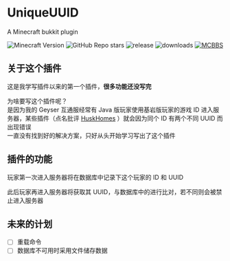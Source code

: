 # UniqueUUID
A Minecraft bukkit plugin

![Minecraft Version](https://img.shields.io/badge/Minecraft-1.18-green) ![GitHub Repo stars](https://img.shields.io/github/stars/klxf/UniqueUUID) ![release](https://img.shields.io/github/v/release/klxf/UniqueUUID) ![downloads](https://img.shields.io/github/downloads/klxf/UniqueUUID/latest/total) [![MCBBS](https://img.shields.io/badge/MCBBS-v4%20Page-green)](https://beta.mcbbs.net/resource/414eb95x)

## 关于这个插件
这是我学写插件以来的第一个插件，**很多功能还没写完**

为啥要写这个插件呢？\
是因为我的 Geyser 互通服经常有 Java 版玩家使用基岩版玩家的游戏 ID 进入服务器，某些插件（点名批评 [HuskHomes](https://github.com/WiIIiam278/HuskHomes2) ）就会因为同个 ID 有两个不同 UUID 而出现错误\
一直没有找到好的解决方案，只好从头开始学习写出了这个插件

## 插件的功能
玩家第一次进入服务器将在数据库中记录下这个玩家的 ID 和 UUID

此后玩家再进入服务器将获取其 UUID，与数据库中的进行比对，若不同则会被禁止进入服务器

## 未来的计划
- [ ] 重载命令
- [ ] 数据库不可用时采用文件储存数据